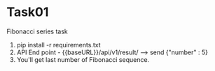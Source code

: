 # Task01
Fibonacci series task

1. pip install -r requirements.txt
2. API End point - {{baseURL}}/api/v1/result/ --> send {"number" : 5} 
3. You'll get last number of Fibonacci sequence.
